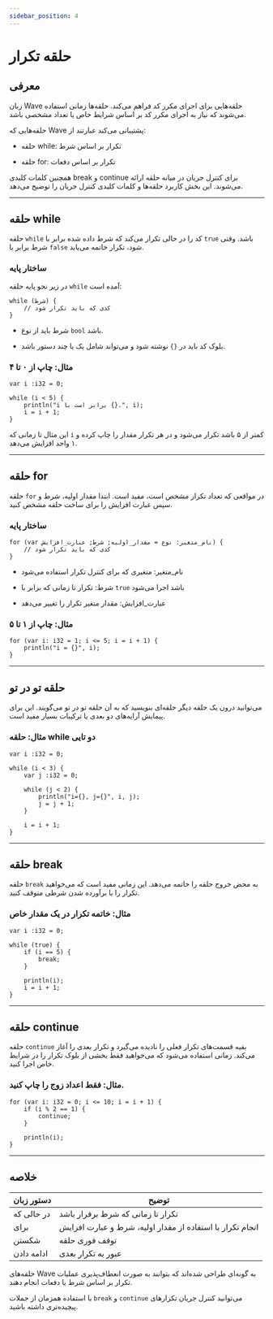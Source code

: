 ```yaml
---
sidebar_position: 4
---
```


# حلقه تکرار

## معرفی

زبان Wave حلقه‌هایی برای اجرای مکرر کد فراهم می‌کند.
حلقه‌ها زمانی استفاده می‌شوند که نیاز به اجرای مکرر کد بر اساس شرایط خاص یا تعداد مشخصی باشد.

حلقه‌هایی که Wave پشتیبانی می‌کند عبارتند از:

- حلقه while: تکرار بر اساس شرط

- حلقه for: تکرار بر اساس دفعات

همچنین کلمات کلیدی break و continue برای کنترل جریان در میانه حلقه ارائه می‌شوند.
این بخش کاربرد حلقه‌ها و کلمات کلیدی کنترل جریان را توضیح می‌دهد.

---

## حلقه while

حلقه `while` کد را در حالی تکرار می‌کند که شرط داده شده برابر با `true` باشد.
وقتی شرط برابر با `false` شود، تکرار خاتمه می‌یابد.

### ساختار پایه

در زیر نحو پایه حلقه `while` آمده است:

```wave
while (شرط) {
    // کدی که باید تکرار شود
}
```

- شرط باید از نوع `bool` باشد.

- بلوک کد باید در `{}` نوشته شود و می‌تواند شامل یک یا چند دستور باشد.

### مثال: چاپ از ۰ تا ۴

```wave
var i :i32 = 0;

while (i < 5) {
    println("i برابر است با {}.", i);
    i = i + 1;
}
```

این مثال تا زمانی که `i` کمتر از ۵ باشد تکرار می‌شود و در هر تکرار مقدار را چاپ کرده و ۱ واحد افزایش می‌دهد.

---

## حلقه for

حلقه `for` در مواقعی که تعداد تکرار مشخص است، مفید است.
ابتدا مقدار اولیه، شرط و سپس عبارت افزایش را برای ساخت حلقه مشخص کنید.

### ساختار پایه

```wave
for (var نام_متغیر: نوع = مقدار_اولیه; شرط; عبارت_افزایش) {
    // کدی که باید تکرار شود
}
```

- نام_متغیر: متغیری که برای کنترل تکرار استفاده می‌شود

- شرط: تکرار تا زمانی که برابر با `true` باشد اجرا می‌شود

- عبارت_افزایش: مقدار متغیر تکرار را تغییر می‌دهد

### مثال: چاپ از ۱ تا ۵

```wave
for (var i: i32 = 1; i <= 5; i = i + 1) {
    println("i = {}", i);
}
```

---

## حلقه تو در تو

می‌توانید درون یک حلقه دیگر حلقه‌ای بنویسید که به آن حلقه تو در تو می‌گویند.
این برای پیمایش آرایه‌های دو بعدی یا ترکیبات بسیار مفید است.

### مثال: حلقه while دو تایی

```wave
var i :i32 = 0;

while (i < 3) {
    var j :i32 = 0;

    while (j < 2) {
        println("i={}, j={}", i, j);
        j = j + 1;
    }

    i = i + 1;
}
```

---

## حلقه break

حلقه `break` به محض خروج حلقه را خاتمه می‌دهد.
این زمانی مفید است که می‌خواهید تکرار را با برآورده شدن شرطی متوقف کنید.

### مثال: خاتمه تکرار در یک مقدار خاص

```wave
var i :i32 = 0;

while (true) {
    if (i == 5) {
        break;
    }

    println(i);
    i = i + 1;
}
```

---

## حلقه continue

حلقه `continue` بقیه قسمت‌های تکرار فعلی را نادیده می‌گیرد و تکرار بعدی را آغاز می‌کند.
زمانی استفاده می‌شود که می‌خواهید فقط بخشی از بلوک تکرار را در شرایط خاص اجرا کنید.

### مثال: فقط اعداد زوج را چاپ کنید.

```wave
for (var i: i32 = 0; i <= 10; i = i + 1) {
    if (i % 2 == 1) {
        continue;
    }

    println(i);
}
```

---

## خلاصه

| دستور زبان | توضیح                                                     |
| ---------- | --------------------------------------------------------- |
| در حالی که | تکرار تا زمانی که شرط برقرار باشد                         |
| برای       | انجام تکرار با استفاده از مقدار اولیه، شرط و عبارت افزایش |
| شکستن      | توقف فوری حلقه                                            |
| ادامه دادن | عبور به تکرار بعدی                                        |

حلقه‌های Wave به گونه‌ای طراحی شده‌اند که بتوانند به صورت انعطاف‌پذیری عملیات تکرار بر اساس شرط یا دفعات انجام دهند.

با استفاده همزمان از جملات `break` و `continue` می‌توانید کنترل جریان تکرارهای پیچیده‌تری داشته باشید.